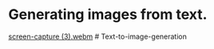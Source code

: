 # Generating images from text. 

[screen-capture (3).webm](https://user-images.githubusercontent.com/42097653/234383946-eeb2a15d-b671-4a52-8ce8-05ce0d0b7aa0.webm)
#   T e x t - t o - i m a g e - g e n e r a t i o n  
 